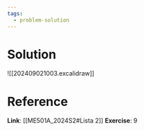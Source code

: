 ```yaml
---
tags:
  - problem-solution
---
```

# Solution
![[202409021003.excalidraw]]

# Reference
**Link**: [[ME501A_2024S2#Lista 2]]
**Exercise**: 9